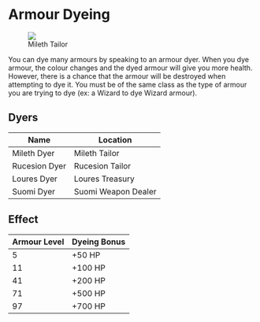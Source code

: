 # Armour Dyeing

<figure>
  <img src="../../images/rucesion_tailor.jpg" />
  <figcaption>Mileth Tailor</figcaption>
</figure>

You can dye many armours by speaking to an armour dyer. When you dye armour, the colour changes and the dyed armour will give you more health. However, there is a chance that the armour will be destroyed when attempting to dye it. You must be of the same class as the type of armour you are trying to dye (ex: a Wizard to dye Wizard armour).

## Dyers

| **Name** | **Location** |
| - | - |
| Mileth Dyer | Mileth Tailor |
| Rucesion Dyer | Rucesion Tailor |
| Loures Dyer | Loures Treasury | 
| Suomi Dyer | Suomi Weapon Dealer |

## Effect

| **Armour Level** | **Dyeing Bonus** |
| - | - |
| 5 | +50 HP |
| 11 | +100 HP |
| 41 | +200 HP |
| 71 | +500 HP |
| 97 | +700 HP |

